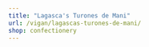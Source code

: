 ```yaml
---
title: "Lagasca's Turones de Mani"
url: /vigan/lagascas-turones-de-mani/
shop: confectionery
---
```

